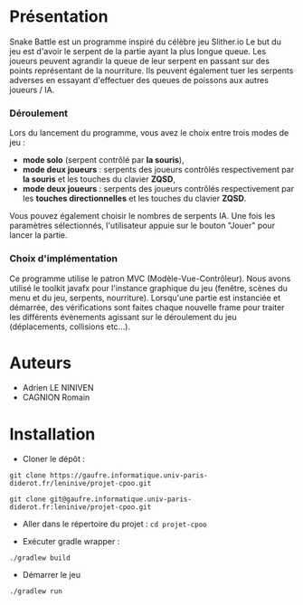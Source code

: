 # Présentation

Snake Battle est un programme inspiré du célèbre jeu Slither.io
Le but du jeu est d'avoir le serpent de la partie ayant la plus longue queue.
Les joueurs peuvent agrandir la queue de leur serpent en passant sur des points représentant de la nourriture.
Ils peuvent également tuer les serpents adverses en essayant d'effectuer des queues de poissons aux autres joueurs / IA.

### Déroulement

Lors du lancement du programme, vous avez le choix entre trois modes de jeu : 
- **mode solo** (serpent contrôlé par **la souris**),
- **mode deux joueurs** : serpents des joueurs contrôlés respectivement par **la souris** et les touches du clavier **ZQSD**,
- **mode deux joueurs** : serpents des joueurs contrôlés respectivement par les **touches directionnelles** et les touches du clavier **ZQSD**.

Vous pouvez également choisir le nombres de serpents IA.
Une fois les paramètres sélectionnés, l'utilisateur appuie sur le bouton "Jouer" pour lancer la partie.

### Choix d'implémentation

Ce programme utilise le patron MVC (Modèle-Vue-Contrôleur). Nous avons utilisé le toolkit javafx pour l'instance graphique du jeu (fenêtre, scènes du menu et du jeu, serpents, nourriture).
Lorsqu'une partie est instanciée et démarrée, des vérifications sont faites chaque nouvelle frame pour traiter les différents évènements agissant sur
le déroulement du jeu (déplacements, collisions etc...).

# Auteurs
- Adrien LE NINIVEN 
- CAGNION Romain

# Installation
 - Cloner le dépôt :
```
git clone https://gaufre.informatique.univ-paris-diderot.fr/leninive/projet-cpoo.git
```
```
git clone git@gaufre.informatique.univ-paris-diderot.fr:leninive/projet-cpoo.git
```

- Aller dans le répertoire du projet : `cd projet-cpoo`

- Exécuter gradle wrapper 
 :
```
./gradlew build
```
- Démarrer le jeu
```
./gradlew run
```